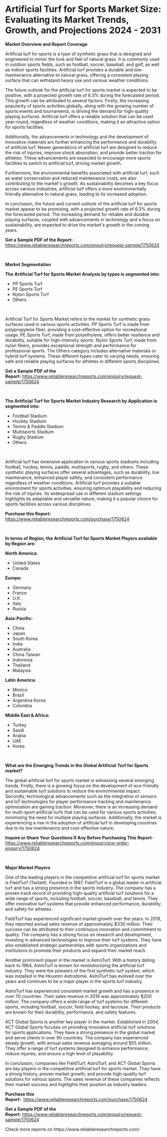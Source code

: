 <p><h1>Artificial Turf for Sports Market Size: Evaluating its Market Trends, Growth, and Projections 2024 - 2031</h1></p><p><strong>Market Overview and Report Coverage</strong></p>
<p><p>Artificial turf for sports is a type of synthetic grass that is designed and engineered to mimic the look and feel of natural grass. It is commonly used in outdoor sports fields, such as football, soccer, baseball, and golf, as well as indoor sports facilities. Artificial turf provides a durable and low-maintenance alternative to natural grass, offering a consistent playing surface that can withstand heavy use and various weather conditions.</p><p>The future outlook for the artificial turf for sports market is expected to be positive, with a projected growth rate of 6.3% during the forecasted period. This growth can be attributed to several factors. Firstly, the increasing popularity of sports activities globally, along with the growing number of sports events and tournaments, is driving the demand for high-quality playing surfaces. Artificial turf offers a reliable solution that can be used year-round, regardless of weather conditions, making it an attractive option for sports facilities.</p><p>Additionally, the advancements in technology and the development of innovative materials are further enhancing the performance and durability of artificial turf. Newer generations of artificial turf are designed to reduce the risk of injuries, improve shock absorption, and provide better traction for athletes. These advancements are expected to encourage more sports facilities to switch to artificial turf, driving market growth.</p><p>Furthermore, the environmental benefits associated with artificial turf, such as water conservation and reduced maintenance costs, are also contributing to the market's growth. As sustainability becomes a key focus across various industries, artificial turf offers a more environmentally friendly alternative to natural grass, leading to its increased adoption.</p><p>In conclusion, the future and current outlook of the artificial turf for sports market appear to be promising, with a projected growth rate of 6.3% during the forecasted period. The increasing demand for reliable and durable playing surfaces, coupled with advancements in technology and a focus on sustainability, are expected to drive the market's growth in the coming years.</p></p>
<p><strong>Get a Sample PDF of the Report:</strong> <a href="https://www.reliableresearchreports.com/enquiry/request-sample/1750624">https://www.reliableresearchreports.com/enquiry/request-sample/1750624</a></p>
<p>&nbsp;</p>
<p><strong>Market Segmentation</strong></p>
<p><strong>The Artificial Turf for Sports Market Analysis by types is segmented into:</strong></p>
<p><ul><li>PP Sports Turf</li><li>PE Sports Turf</li><li>Nylon Sports Turf</li><li>Others</li></ul></p>
<p>&nbsp;</p>
<p><p>Artificial Turf for Sports Market refers to the market for synthetic grass surfaces used in various sports activities. PP Sports Turf is made from polypropylene fiber, providing a cost-effective option for recreational usage. PE Sports Turf, made from polyethylene, offers better resilience and durability, suitable for high-intensity sports. Nylon Sports Turf, made from nylon fibers, provides exceptional strength and performance for professional sports. The Others category includes alternative materials or hybrid turf systems. These different types cater to varying needs, ensuring safe and reliable playing surfaces for athletes in different sports disciplines.</p></p>
<p><strong>Get a Sample PDF of the Report:</strong>&nbsp;<a href="https://www.reliableresearchreports.com/enquiry/request-sample/1750624">https://www.reliableresearchreports.com/enquiry/request-sample/1750624</a></p>
<p>&nbsp;</p>
<p><strong>The Artificial Turf for Sports Market Industry Research by Application is segmented into:</strong></p>
<p><ul><li>Football Stadium</li><li>Hockey Stadium</li><li>Tennis & Paddle Stadium</li><li>Multisports Stadium</li><li>Rugby Stadium</li><li>Others</li></ul></p>
<p>&nbsp;</p>
<p><p>Artificial turf has extensive application in various sports stadiums including football, hockey, tennis, paddle, multisports, rugby, and others. These synthetic playing surfaces offer several advantages, such as durability, low maintenance, enhanced player safety, and consistent performance regardless of weather conditions. Artificial turf provides a suitable environment for sports activities, ensuring optimum playability and reducing the risk of injuries. Its widespread use in different stadium settings highlights its adaptable and versatile nature, making it a popular choice for sports facilities across various disciplines.</p></p>
<p><strong>Purchase this Report:</strong>&nbsp; <a href="https://www.reliableresearchreports.com/purchase/1750624">https://www.reliableresearchreports.com/purchase/1750624</a></p>
<p>&nbsp;</p>
<p><strong>In terms of Region, the Artificial Turf for Sports Market Players available by Region are:</strong></p>
<p>
    <p> <strong> North America: </strong>
        <ul>
            <li>United States</li>
            <li>Canada</li>
        </ul>
        </p> 
    <p> <strong> Europe: </strong>
        <ul>
            <li>Germany</li>
            <li>France</li>
            <li>U.K.</li>
            <li>Italy</li>
            <li>Russia</li>
        </ul>
        </p> 
    <p> <strong> Asia-Pacific: </strong>
        <ul>
            <li>China</li>
            <li>Japan</li>
            <li>South Korea</li>
            <li>India</li>
            <li>Australia</li>
            <li>China Taiwan</li>
            <li>Indonesia</li>
            <li>Thailand</li>
            <li>Malaysia</li>
        </ul>
        </p> 
    <p> <strong> Latin America: </strong>
        <ul>
            <li>Mexico</li>
            <li>Brazil</li>
            <li>Argentina Korea</li>
            <li>Colombia</li>
        </ul>
        </p> 
    <p> <strong> Middle East & Africa: </strong>
        <ul>
            <li>Turkey</li>
            <li>Saudi</li>
            <li>Arabia</li>
            <li>UAE</li>
            <li>Korea</li>
        </ul>
    </p>
    </p>
<p>&nbsp;</p>
<p><strong>What are the Emerging Trends in the Global Artificial Turf for Sports market?</strong></p>
<p><p>The global artificial turf for sports market is witnessing several emerging trends. Firstly, there is a growing focus on the development of eco-friendly and sustainable turf solutions to reduce the environmental impact. Secondly, technological advancements such as the integration of sensors and IoT technologies for player performance tracking and maintenance optimization are gaining traction. Moreover, there is an increasing demand for multi-sport artificial turfs that can be used for various sports activities, minimizing the need for multiple playing surfaces. Additionally, the market is experiencing a rise in the adoption of artificial turf in developing countries due to its low maintenance and cost-effective nature.</p></p>
<p><strong>Inquire or Share Your Questions If Any Before Purchasing This Report</strong>- <a href="https://www.reliableresearchreports.com/enquiry/pre-order-enquiry/1750624">https://www.reliableresearchreports.com/enquiry/pre-order-enquiry/1750624</a></p>
<p>&nbsp;</p>
<p><strong>Major Market Players</strong></p>
<p><p>One of the leading players in the competitive artificial turf for sports market is FieldTurf (Tarkett). Founded in 1987, FieldTurf is a global leader in artificial turf and has a strong presence in the sports industry. The company has a proven track record of providing high-quality artificial turf solutions for a wide range of sports, including football, soccer, baseball, and tennis. They offer innovative turf systems that provide enhanced performance, durability, and safety for athletes.</p><p>FieldTurf has experienced significant market growth over the years. In 2019, they reported annual sales revenue of approximately $330 million. Their success can be attributed to their continuous innovation and commitment to quality. The company has a strong focus on research and development, investing in advanced technologies to improve their turf systems. They have also established strategic partnerships with sports organizations and institutions to promote their products and expand their market reach.</p><p>Another prominent player in the market is AstroTurf. With a history dating back to 1964, AstroTurf is known for revolutionizing the artificial turf industry. They were the pioneers of the first synthetic turf system, which was installed in the Houston Astrodome. AstroTurf has evolved over the years and continues to be a major player in the sports turf industry.</p><p>AstroTurf has experienced consistent market growth and has a presence in over 70 countries. Their sales revenue in 2019 was approximately $200 million. The company offers a wide range of turf systems for different sports, including football, soccer, field hockey, and lacrosse. Their products are known for their durability, performance, and safety features.</p><p>ACT Global Sports is another key player in the market. Established in 2004, ACT Global Sports focuses on providing innovative artificial turf solutions for sports applications. They have a strong presence in the global market and serve clients in over 80 countries. The company has experienced steady growth, with annual sales revenue averaging around $55 million. They offer a range of turf systems designed to enhance performance, reduce injuries, and ensure a high level of playability.</p><p>In conclusion, companies like FieldTurf, AstroTurf, and ACT Global Sports are key players in the competitive artificial turf for sports market. They have a strong history, proven market growth, and provide high-quality turf solutions for various sports. The sales revenue of these companies reflects their market success and highlights their position as industry leaders.</p></p>
<p><strong>Purchase this Report:</strong>&nbsp;&nbsp;<a href="https://www.reliableresearchreports.com/purchase/1750624">https://www.reliableresearchreports.com/purchase/1750624</a></p>
<p></p>
<p><strong>Get a Sample PDF of the Report:</strong>&nbsp;<a href="https://www.reliableresearchreports.com/enquiry/request-sample/1750624">https://www.reliableresearchreports.com/enquiry/request-sample/1750624</a></p>
<p>Check more reports on https://www.reliableresearchreports.com/</p>